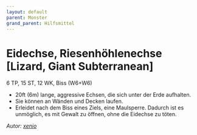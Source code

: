 ```yaml
---
layout: default
parent: Monster
grand_parent: Hilfsmittel
---
```


# Eidechse, Riesenhöhlenechse [Lizard, Giant Subterranean]
6 TP, 15 ST, 12 WK, Biss (W6+W6)
- 20ft (6m) lange, aggressive Echsen, die sich unter der Erde aufhalten.
- Sie können an Wänden und Decken laufen.
- Erleidet nach dem Biss eines Ziels, eine Maulsperre. Dadurch ist es unmöglich, es mit Gewalt zu öffnen, ohne die Eidechse zu töten.

*Autor: [xenio](https://xenioinabottle.blogspot.com)*
